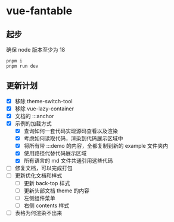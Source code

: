 # vue-fantable

## 起步

确保 node 版本至少为 18

```
pnpm i
pnpm run dev
```

## 更新计划

- [x] 移除 theme-switch-tool
- [x] 移除 vue-lazy-container
- [x] 文档的 :::anchor
- [x] 示例的加载方式
  - [x] 查询如何一套代码实现源码查看以及渲染
  - [x] 考虑如何读取代码，渲染到代码展示区域中
  - [x] 将所有带 :::demo 的内容，全都复制到新的 example 文件夹内
  - [x] 使用路径代替代码展示区域
  - [x] 所有语言的 md 文件共通引用这些代码
- [ ] 修复文档，可以完成打包
- [ ] 更新优化文档和样式
  - [ ] 更新 back-top 样式
  - [ ] 更新头部文档 theme 的内容
  - [ ] 左侧组件菜单
  - [ ] 右侧 contents 样式
- [ ] 表格为何渲染不出来
